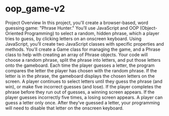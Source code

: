 # oop_game-v2
 Project Overview In this project, you'll create a browser-based, word guessing game: "Phrase Hunter." You’ll use JavaScript and OOP (Object-Oriented Programming) to select a random, hidden phrase, which a player tries to guess, by clicking letters on an onscreen keyboard.  Using JavaScript, you’ll create two JavaScript classes with specific properties and methods. You'll create a Game class for managing the game, and a Phrase class to help with creating an array of Phrase objects.  Your code will choose a random phrase, split the phrase into letters, and put those letters onto the gameboard.  Each time the player guesses a letter, the program compares the letter the player has chosen with the random phrase. If the letter is in the phrase, the gameboard displays the chosen letters on the screen.  A player continues to select letters until they guess the phrase (and win), or make five incorrect guesses (and lose).  If the player completes the phrase before they run out of guesses, a winning screen appears. If the player guesses incorrectly five times, a losing screen appears.  A player can guess a letter only once. After they’ve guessed a letter, your programming will need to disable that letter on the onscreen keyboard.
